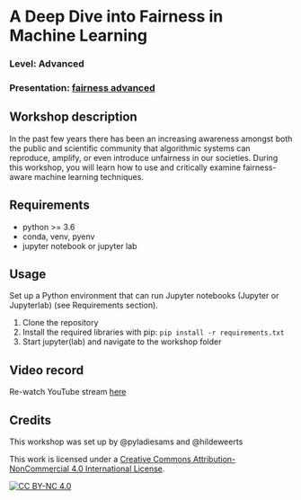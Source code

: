 
# A Deep Dive into Fairness in Machine Learning
### Level: Advanced
### Presentation: [fairness advanced](workshop/fairnessadvanced.pptx)

## Workshop description
In the past few years there has been an increasing awareness amongst both the public and scientific community that algorithmic systems can reproduce, amplify, or even introduce unfairness in our societies. During this workshop, you will learn how to use and critically examine fairness-aware machine learning techniques.

## Requirements
- python >= 3.6
- conda, venv, pyenv
- jupyter notebook or jupyter lab

## Usage
Set up a Python environment that can run Jupyter notebooks (Jupyter or Jupyterlab) (see Requirements section).

1. Clone the repository
2. Install the required libraries with pip: `pip install -r requirements.txt`
3. Start jupyter(lab) and navigate to the workshop folder

## Video record
Re-watch YouTube stream [here](https://www.youtube.com/watch?v=2fVs8T8cGBg)

## Credits
This workshop was set up by @pyladiesams and @hildeweerts

This work is licensed under a
[Creative Commons Attribution-NonCommercial 4.0 International License][cc-by-nc].

[![CC BY-NC 4.0][cc-by-nc-image]][cc-by-nc]

[cc-by-nc]: http://creativecommons.org/licenses/by-nc/4.0/
[cc-by-nc-image]: https://licensebuttons.net/l/by-nc/4.0/88x31.png
[cc-by-nc-shield]: https://img.shields.io/badge/License-CC%20BY--NC%204.0-lightgrey.svg